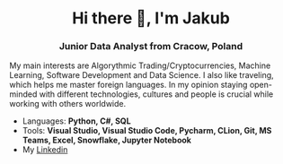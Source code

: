 
<h1 align="center"> Hi there 👋, I'm Jakub </h1>

<h3 align="center"> Junior Data Analyst from Cracow, Poland </h3>

My main interests are Algorythmic Trading/Cryptocurrencies, Machine Learning, Software Development and Data Science. I also like traveling, which helps me master foreign languages.
In my opinion staying open-minded with different technologies, cultures and people is crucial while working with others worldwide. 

- Languages: **Python, C#, SQL**
- Tools: **Visual Studio, Visual Studio Code, Pycharm, CLion, Git, MS Teams, Excel, Snowflake, Jupyter Notebook**
- My [Linkedin](https://www.linkedin.com/in/jakub-w%C4%85sik-9aa028254/)


<!--
**wasikjakub/wasikjakub** is a ✨ _special_ ✨ repository because its `README.md` (this file) appears on your GitHub profile.

Here are some ideas to get you started:

- 🔭 I’m currently working on ...
- 🌱 I’m currently learning ...
- 👯 I’m looking to collaborate on ...
- 🤔 I’m looking for help with ...
- 💬 Ask me about ...
- 📫 How to reach me: ...
- 😄 Pronouns: ...
- ⚡ Fun fact: ...
-->
